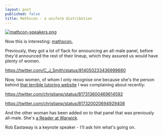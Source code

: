 ```yaml
---
layout: post
published: false
title: Mathscon - a uniform distribution
---
```

[![mathcon-speakers.png]({{site.baseurl}}/src/content/assets/media/mathcon-speakers.png)](http://mathscon.com/)

Now this is interesting: [mathscon.](http://mathscon.com/)

Previously, they got a lot of flack for announcing an all-male panel, before they'd announced the rest of their lineup, which they assured us would have plenty of women.

https://twitter.com/C_J_Smith/status/814050233436999680

Now, two women, of whom I only recognise one because she's the person behind [that terrible tutoring website](https://markit.education/step) I was complaining about recently:

https://twitter.com/christianp/status/817313600469614592

https://twitter.com/christianp/status/817320020694929408

And the other woman has been added on to that panel that was previously all-male. She's [a Reader at Warwick](http://www.xuemei.org/Homepage/About_Me.html).

Rob Eastaway is a keynote speaker - I'll ask him what's going on.